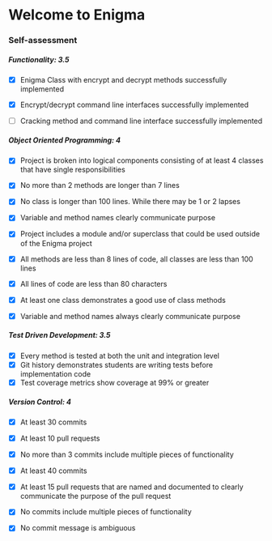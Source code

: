 # Welcome to Enigma


### Self-assessment
##### Functionality: 3.5
- [x] Enigma Class with encrypt and decrypt methods successfully implemented
- [x] Encrypt/decrypt command line interfaces successfully implemented
- [ ] Cracking method and command line interface successfully implemented


##### Object Oriented Programming: 4
- [x] Project is broken into logical components consisting of at least 4 classes that have single responsibilities
- [x] No more than 2 methods are longer than 7 lines
- [x] No class is longer than 100 lines. While there may be 1 or 2 lapses
- [x] Variable and method names clearly communicate purpose

- [x] Project includes a module and/or superclass that could be used outside of the Enigma project
- [x] All methods are less than 8 lines of code, all classes are less than 100 lines
- [x] All lines of code are less than 80 characters
- [x] At least one class demonstrates a good use of class methods
- [x] Variable and method names always clearly communicate purpose


##### Test Driven Development: 3.5
- [x] Every method is tested at both the unit and integration level
- [x] Git history demonstrates students are writing tests before implementation code
- [x] Test coverage metrics show coverage at 99% or greater

##### Version Control: 4
- [x] At least 30 commits
- [x] At least 10 pull requests
- [x] No more than 3 commits include multiple pieces of functionality

- [x] At least 40 commits
- [x] At least 15 pull requests that are named and documented to clearly communicate the purpose of the pull request
- [x] No commits include multiple pieces of functionality
- [x] No commit message is ambiguous

